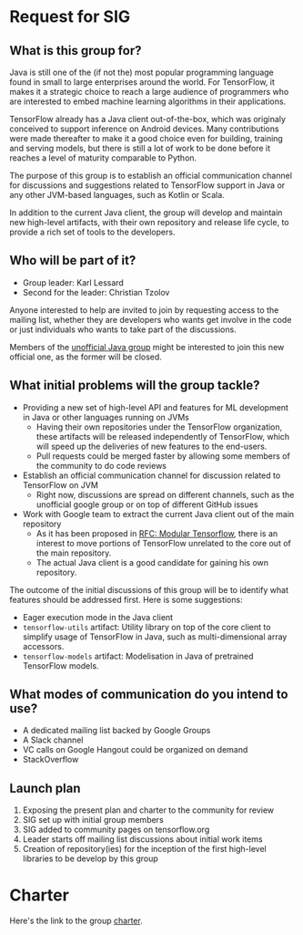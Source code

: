 # Request for SIG

## What is this group for?

Java is still one of the (if not the) most popular programming language found in small to large enterprises around the world. For TensorFlow, it makes it a strategic choice to reach a large audience of programmers who are interested to embed machine learning algorithms in their applications.

TensorFlow already has a Java client out-of-the-box, which was originaly conceived to support inference on Android devices. Many contributions were made thereafter to make it a good choice even for building, training and serving models, but there is still a lot of work to be done before it reaches a level of maturity comparable to Python.

The purpose of this group is to establish an official communication channel for discussions and suggestions related to TensorFlow support in Java or any other JVM-based languages, such as Kotlin or Scala.

In addition to the current Java client, the group will develop and maintain new high-level artifacts, with their own repository and release life cycle, to provide a rich set of tools to the developers.

## Who will be part of it?

* Group leader: Karl Lessard
* Second for the leader: Christian Tzolov

Anyone interested to help are invited to join by requesting access to the mailing list, whether they are developers who wants get involve in the code or just individuals who wants to take part of the discussions.

Members of the [unofficial Java group](https://groups.google.com/forum/#!forum/tensorflow-java-dev-unofficial) might be interested to join this new official one, as the former will be closed.

## What initial problems will the group tackle?

* Providing a new set of high-level API and features for ML development in Java or other languages running on JVMs
    * Having their own repositories under the TensorFlow organization, these artifacts will be released independently of TensorFlow, which will speed up the deliveries of new features to the end-users.
    * Pull requests could be merged faster by allowing some members of the community to do code reviews
* Establish an official communication channel for discussion related to TensorFlow on JVM
    * Right now, discussions are spread on different channels, such as the unofficial google group or on top of different GitHub issues
* Work with Google team to extract the current Java client out of the main repository
    * As it has been proposed in [RFC: Modular Tensorflow](https://github.com/tensorflow/community/pull/77), there is an interest to move portions of TensorFlow unrelated to the core out of the main repository.
    * The actual Java client is a good candidate for gaining his own repository.
    
The outcome of the initial discussions of this group will be to identify what features should be addressed first. Here is some suggestions:

* Eager execution mode in the Java client
* `tensorflow-utils` artifact: Utility library on top of the core client to simplify usage of TensorFlow in Java, such as multi-dimensional array accessors.
* `tensorflow-models` artifact: Modelisation in Java of pretrained TensorFlow models.

## What modes of communication do you intend to use?

* A dedicated mailing list backed by Google Groups
* A Slack channel
* VC calls on Google Hangout could be organized on demand
* StackOverflow

## Launch plan

1. Exposing the present plan and charter to the community for review
2. SIG set up with initial group members
3. SIG added to community pages on tensorflow.org
4. Leader starts off mailing list discussions about initial work items
5. Creation of repository(ies) for the inception of the first high-level libraries to be develop by this group 

# Charter

Here's the link to the group [charter](CHARTER.md).

